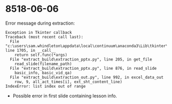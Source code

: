 # 8518-06-06

Error message during extraction:

```shell
Exception in Tkinter callback
Traceback (most recent call last):
  File "c:\users\sam.whindleton\appdata\local\continuum\anaconda3\Lib\tkinter\__init__.py", line 1705, in __call__
    return self.func(*args)
  File "extract_build\extraction_pptx.py", line 205, in get_file
    read_slide(filename_path)
  File "extract_build\extraction_pptx.py", line 876, in read_slide
    basic_info, basic_vid_qa)
  File "extract_build\extraction_out.py", line 992, in excel_data_out
    row, 9, all_act_times[i], ext_sht_content_line)
IndexError: list index out of range
```
* Possible error in first slide containing lesson info.
